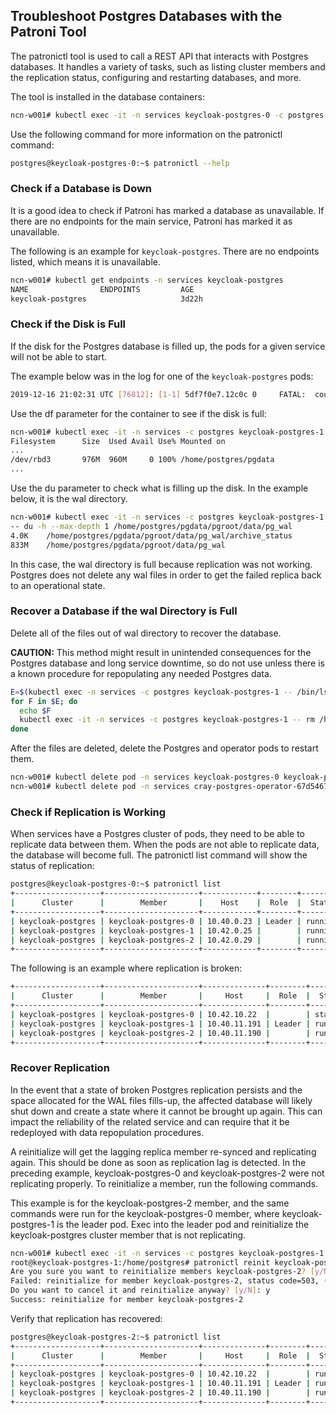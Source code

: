 ## Troubleshoot Postgres Databases with the Patroni Tool

The patronictl tool is used to call a REST API that interacts with Postgres databases. It handles a variety of tasks, such as listing cluster members and the replication status, configuring and restarting databases, and more.

The tool is installed in the database containers:

```bash
ncn-w001# kubectl exec -it -n services keycloak-postgres-0 -c postgres -- su postgres
```

Use the following command for more information on the patronictl command:

```bash
postgres@keycloak-postgres-0:~$ patronictl --help
```

### Check if a Database is Down

It is a good idea to check if Patroni has marked a database as unavailable. If there are no endpoints for the main service, Patroni has marked it as unavailable.

The following is an example for `keycloak-postgres`. There are no endpoints listed, which means it is unavailable.

```bash
ncn-w001# kubectl get endpoints -n services keycloak-postgres
NAME                ENDPOINTS         AGE
keycloak-postgres                     3d22h
```

### Check if the Disk is Full

If the disk for the Postgres database is filled up, the pods for a given service will not be able to start.

The example below was in the log for one of the `keycloak-postgres` pods:

```bash
2019-12-16 21:02:31 UTC [76812]: [1-1] 5df7f0e7.12c0c 0     FATAL:  could not write lock file "postmaster.pid": No space left on device
```

Use the df parameter for the container to see if the disk is full:

```bash
ncn-w001# kubectl exec -it -n services -c postgres keycloak-postgres-1 -- df -h
Filesystem      Size  Used Avail Use% Mounted on
...
/dev/rbd3       976M  960M     0 100% /home/postgres/pgdata
...
```

Use the du parameter to check what is filling up the disk. In the example below, it is the wal directory.

```bash
ncn-w001# kubectl exec -it -n services -c postgres keycloak-postgres-1 \
-- du -h --max-depth 1 /home/postgres/pgdata/pgroot/data/pg_wal
4.0K    /home/postgres/pgdata/pgroot/data/pg_wal/archive_status
833M    /home/postgres/pgdata/pgroot/data/pg_wal
```

In this case, the wal directory is full because replication was not working. Postgres does not delete any wal files in order to get the failed replica back to an operational state.

### Recover a Database if the wal Directory is Full

Delete all of the files out of wal directory to recover the database.

**CAUTION:** This method might result in unintended consequences for the Postgres database and long service downtime, so do not use unless there is a known procedure for repopulating any needed Postgres data.

```bash
E=$(kubectl exec -n services -c postgres keycloak-postgres-1 -- /bin/ls /home/postgres/pgdata/pgroot/data/pg_wal/)
for F in $E; do
  echo $F
  kubectl exec -it -n services -c postgres keycloak-postgres-1 -- rm /home/postgres/pgdata/pgroot/data/pg_wal/$F
done
```

After the files are deleted, delete the Postgres and operator pods to restart them.

```bash
ncn-w001# kubectl delete pod -n services keycloak-postgres-0 keycloak-postgres-1 keycloak-postgres-2
ncn-w001# kubectl delete pod -n services cray-postgres-operator-67d5467444-ffdc6
```

### Check if Replication is Working

When services have a Postgres cluster of pods, they need to be able to replicate data between them. When the pods are not able to replicate data, the database will become full. The patronictl list command will show the status of replication:

```bash
postgres@keycloak-postgres-0:~$ patronictl list
+-------------------+---------------------+------------+--------+---------+----+-----------+
|      Cluster      |        Member       |    Host    |  Role  |  State  | TL | Lag in MB |
+-------------------+---------------------+------------+--------+---------+----+-----------+
| keycloak-postgres | keycloak-postgres-0 | 10.40.0.23 | Leader | running |  1 |         0 |
| keycloak-postgres | keycloak-postgres-1 | 10.42.0.25 |        | running |  1 |         0 |
| keycloak-postgres | keycloak-postgres-2 | 10.42.0.29 |        | running |  1 |         0 |
+-------------------+---------------------+------------+--------+---------+----+-----------+
```

The following is an example where replication is broken:

```bash
+-------------------+---------------------+--------------+--------+----------+----+-----------+
|      Cluster      |        Member       |     Host     |  Role  |  State   | TL | Lag in MB |
+-------------------+---------------------+--------------+--------+----------+----+-----------+
| keycloak-postgres | keycloak-postgres-0 | 10.42.10.22  |        | starting |    |   unknown |
| keycloak-postgres | keycloak-postgres-1 | 10.40.11.191 | Leader | running  | 47 |         0 |
| keycloak-postgres | keycloak-postgres-2 | 10.40.11.190 |        | running  | 14 |       608 |
+-------------------+---------------------+--------------+--------+----------+----+-----------+
```

### Recover Replication

In the event that a state of broken Postgres replication persists and the space allocated for the WAL files fills-up, the affected database will likely shut down and create a state where it cannot be brought up again. This can impact the reliability of the related service and can require that it be redeployed with data repopulation procedures.

A reinitialize will get the lagging replica member re-synced and replicating again. This should be done as soon as replication lag is detected. In the preceding example, keycloak-postgres-0 and keycloak-postgres-2 were not replicating properly. To reinitialize a member, run the following commands.

This example is for the keycloak-postgres-2 member, and the same commands were run for the keycloak-postgres-0 member, where keycloak-postgres-1 is the leader pod. Exec into the leader pod and reinitialize the keycloak-postgres cluster member that is not replicating.

```bash
ncn-w001# kubectl exec -it -n services -c postgres keycloak-postgres-1 -- bash
root@keycloak-postgres-1:/home/postgres# patronictl reinit keycloak-postgres keycloak-postgres-2
Are you sure you want to reinitialize members keycloak-postgres-2? [y/N]: y
Failed: reinitialize for member keycloak-postgres-2, status code=503, (restarting after failure already in progress)
Do you want to cancel it and reinitialize anyway? [y/N]: y
Success: reinitialize for member keycloak-postgres-2
```

Verify that replication has recovered:

```bash
postgres@keycloak-postgres-2:~$ patronictl list
+-------------------+---------------------+--------------+--------+---------+----+-----------+
|      Cluster      |        Member       |     Host     |  Role  |  State  | TL | Lag in MB |
+-------------------+---------------------+--------------+--------+---------+----+-----------+
| keycloak-postgres | keycloak-postgres-0 | 10.42.10.22  |        | running | 47 |         0 |
| keycloak-postgres | keycloak-postgres-1 | 10.40.11.191 | Leader | running | 47 |         0 |
| keycloak-postgres | keycloak-postgres-2 | 10.40.11.190 |        | running | 47 |           |
+-------------------+---------------------+--------------+--------+---------+----+-----------+
```



